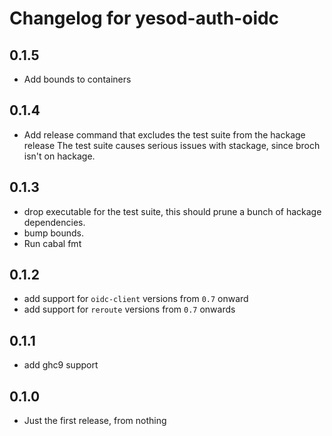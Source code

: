# Changelog for yesod-auth-oidc

## 0.1.5

+ Add bounds to containers

## 0.1.4

+ Add release command that excludes the test suite from the hackage release
  The test suite causes serious issues with stackage, since broch isn't on hackage.

## 0.1.3

+ drop executable for the test suite,
  this should prune a bunch of hackage dependencies.
+ bump bounds.
+ Run cabal fmt

## 0.1.2

+ add support for `oidc-client` versions from `0.7` onward
+ add support for `reroute` versions from `0.7` onwards

## 0.1.1

+ add ghc9 support

## 0.1.0

* Just the first release, from nothing
